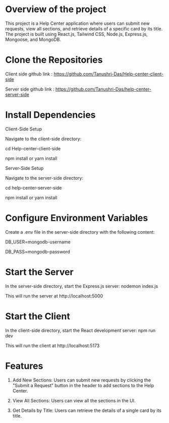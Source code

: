 # Overview of the project
This project is a Help Center application where users can submit new requests, view all sections, and retrieve details of a specific card by its title. The project is built using React.js, Tailwind CSS, Node.js, Express.js, Mongoose, and MongoDB.

# Clone the Repositories
Client side github link : https://github.com/Tanushri-Das/Help-center-client-side

Server side github link : https://github.com/Tanushri-Das/help-center-server-side

# Install Dependencies
Client-Side Setup

Navigate to the client-side directory: 

cd Help-center-client-side

npm install or yarn install

Server-Side Setup

Navigate to the server-side directory:

cd help-center-server-side

npm install or yarn install

# Configure Environment Variables
Create a .env file in the server-side directory with the following content:

DB_USER=mongodb-username

DB_PASS=mongodb-password

# Start the Server
In the server-side directory, start the Express.js server: nodemon index.js

This will run the server at http://localhost:5000

# Start the Client
In the client-side directory, start the React development server: npm run dev

This will run the client at http://localhost:5173

# Features
1. Add New Sections: Users can submit new requests by clicking the "Submit a Request" button in the header to add sections to the Help Center.

2. View All Sections: Users can view all the sections in the UI.

3. Get Details by Title: Users can retrieve the details of a single card by its title.